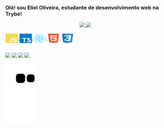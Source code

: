 ### Olá! sou Eliel Oliveira, estudante de desenvolvimento web na Trybe!

<div align="center">
  <a href="https://github.com/eliel-oliveira">
  <img height="160em" src="https://github-readme-stats.vercel.app/api?username=eliel-oliveira&show_icons=true&theme=github_dark&include_all_commits=true&count_private=true"/>
  <img height="160em" src="https://github-readme-stats.vercel.app/api/top-langs/?username=eliel-oliveira&layout=compact&langs_count=7&theme=github_dark"/>
</div>
<div style="display: inline_block"><br>
  <img align="center" alt="ico-js" height="30" width="40" src="https://raw.githubusercontent.com/devicons/devicon/master/icons/javascript/javascript-plain.svg">
  <img align="center" alt="ico-ts" height="30" width="40" src="https://raw.githubusercontent.com/devicons/devicon/master/icons/typescript/typescript-plain.svg">
  <img align="center" alt="ico-react" height="30" width="40" src="https://raw.githubusercontent.com/devicons/devicon/master/icons/react/react-original.svg">
  <img align="center" alt="ico-HTML" height="30" width="40" src="https://raw.githubusercontent.com/devicons/devicon/master/icons/html5/html5-original.svg">
  <img align="center" alt="ico-CSS" height="30" width="40" src="https://raw.githubusercontent.com/devicons/devicon/master/icons/css3/css3-original.svg">
  <!--
  <img align="right" alt="eliel-pic" height="150" style="border-radius:100px;" src="">
  -->
</div>
  
  ##
 
<div> 
  <a href="https://www.youtube.com/channel/UC7KsOdRsIint4zl08eC-mGg" target="_blank"><img src="https://img.shields.io/badge/YouTube-FF0000?style=for-the-badge&logo=youtube&logoColor=white" target="_blank"></a>
  <a href="https://www.instagram.com/eliel.oliveira96/?theme=dark" target="_blank"><img src="https://img.shields.io/badge/-Instagram-%23E4405F?style=for-the-badge&logo=instagram&logoColor=white" target="_blank"></a>
 	<!--
  <a href="https://www.twitch.tv/betask" target="_blank"><img src="https://img.shields.io/badge/Twitch-9146FF?style=for-the-badge&logo=twitch&logoColor=white" target="_blank"></a>
  <a href="https://discord.gg/wagxzStdcR" target="_blank"><img src="https://img.shields.io/badge/Discord-7289DA?style=for-the-badge&logo=discord&logoColor=white" target="_blank"></a> 
  -->
  <a href = "mailto:elielsjc@hotmail.com"><img src="https://img.shields.io/badge/Microsoft_Outlook-0078D4?style=for-the-badge&logo=microsoft-outlook&logoColor=white" target="_blank"></a>
  <a href="https://www.linkedin.com/in/dev-eliel-oliveira/" target="_blank"><img src="https://img.shields.io/badge/-LinkedIn-%230077B5?style=for-the-badge&logo=linkedin&logoColor=white" target="_blank"></a> 
 
  ![Snake animation](https://github.com/rafaballerini/rafaballerini/blob/output/github-contribution-grid-snake.svg)
 
</div>
<!--
**eliel-oliveira/eliel-oliveira** is a ✨ _special_ ✨ repository because its `README.md` (this file) appears on your GitHub profile.

- 🌱 Estudando Typescript

-->

